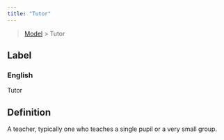 ```yaml
---
title: "Tutor"
---
```


> [Model](./../) > Tutor

## Label

### English
Tutor


## Definition
A teacher, typically one who teaches a single pupil or a very small group. 


    

